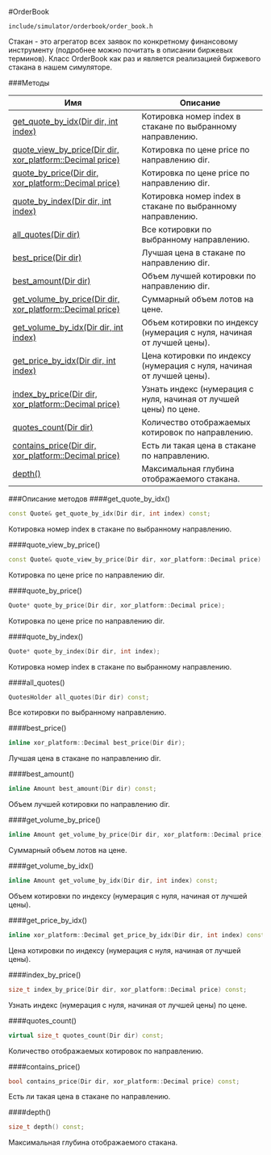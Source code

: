 #OrderBook

`include/simulator/orderbook/order_book.h`


Стакан - это агрегатор всех заявок по конкретному финансовому инструменту (подробнее можно почитать в описании биржевых терминов). Класс OrderBook как раз и является реализацией биржевого стакана в нашем симуляторе.


###Методы


|Имя| Описание|
|------------------|--------------------|
|[get_quote_by_idx(Dir dir, int index)](#get_quote_by_idx)|Котировка номер index в стакане по выбранному направлению.|
|[quote_view_by_price(Dir dir, xor_platform::Decimal price)](#quote_view_by_price)|Котировка по цене price по направлению dir.|
|[quote_by_price(Dir dir, xor_platform::Decimal price)](#quote_by_price)|Котировка по цене price по направлению dir.|
|[quote_by_index(Dir dir, int index)](#quote_by_index)|Котировка номер index в стакане по выбранному направлению.|
|[all_quotes(Dir dir)](#all_quotes)|Все котировки по выбранному направлению.|
|[best_price(Dir dir)](#best_price)|Лучшая цена в стакане по направлению dir.|
|[best_amount(Dir dir)](#best_amount)|Объем лучшей котировки по направлению dir.|
|[get_volume_by_price(Dir dir, xor_platform::Decimal price)](#get_volume_by_price)|Суммарный объем лотов на цене.|
|[get_volume_by_idx(Dir dir, int index)](#get_volume_by_idx)|Объем котировки по индексу (нумерация с нуля, начиная от лучшей цены).|
|[get_price_by_idx(Dir dir, int index)](#get_price_by_idx)|Цена котировки по индексу (нумерация с нуля, начиная от лучшей цены).|
|[index_by_price(Dir dir, xor_platform::Decimal price)](#index_by_price)|Узнать индекс (нумерация с нуля, начиная от лучшей цены) по цене.|
|[quotes_count(Dir dir)](#quotes_count)|Количество отображаемых котировок по направлению.|
|[contains_price(Dir dir, xor_platform::Decimal price)](#contains_price)|Есть ли такая цена в стакане по направлению.|
|[depth()](#depth)|Максимальная глубина отображаемого стакана.|

###Описание методов
<a id="get_quote_by_idx"></a>
####get_quote_by_idx()
```c++
const Quote& get_quote_by_idx(Dir dir, int index) const;
```
Котировка номер index в стакане по выбранному направлению.

<a id="quote_view_by_price"></a>
####quote_view_by_price()
```c++
const Quote& quote_view_by_price(Dir dir, xor_platform::Decimal price) const;
```
Котировка по цене price по направлению dir.

<a id="quote_by_price"></a>
####quote_by_price()
```c++
Quote* quote_by_price(Dir dir, xor_platform::Decimal price);
```
Котировка по цене price по направлению dir.

<a id="quote_by_index"></a>
####quote_by_index()
```c++
Quote* quote_by_index(Dir dir, int index);
```
Котировка номер index в стакане по выбранному направлению.

<a id="all_quotes"></a>
####all_quotes()
```c++
QuotesHolder all_quotes(Dir dir) const;
```
Все котировки по выбранному направлению.

<a id="best_price"></a>
####best_price()
```c++
inline xor_platform::Decimal best_price(Dir dir);
```
Лучшая цена в стакане по направлению dir.

<a id="best_amount"></a>
####best_amount()
```c++
inline Amount best_amount(Dir dir) const;
```
Объем лучшей котировки по направлению dir.

<a id="get_volume_by_price"></a>
####get_volume_by_price()
```c++
inline Amount get_volume_by_price(Dir dir, xor_platform::Decimal price) const;
```
Суммарный объем лотов на цене.

<a id="get_volume_by_idx"></a>
####get_volume_by_idx()
```c++
inline Amount get_volume_by_idx(Dir dir, int index) const;
```
Объем котировки по индексу (нумерация с нуля, начиная от лучшей цены).

<a id="get_price_by_idx"></a>
####get_price_by_idx()
```c++
inline xor_platform::Decimal get_price_by_idx(Dir dir, int index) const;
```
Цена котировки по индексу (нумерация с нуля, начиная от лучшей цены).

<a id="index_by_price"></a>
####index_by_price()
```c++
size_t index_by_price(Dir dir, xor_platform::Decimal price) const;
```
Узнать индекс (нумерация с нуля, начиная от лучшей цены) по цене.

<a id="quotes_count"></a>
####quotes_count()
```c++
virtual size_t quotes_count(Dir dir) const;
```
Количество отображаемых котировок по направлению.

<a id="contains_price"></a>
####contains_price()
```c++
bool contains_price(Dir dir, xor_platform::Decimal price) const;
```
Есть ли такая цена в стакане по направлению.

<a id="depth"></a>
####depth()
```c++
size_t depth() const;
```
Максимальная глубина отображаемого стакана.

